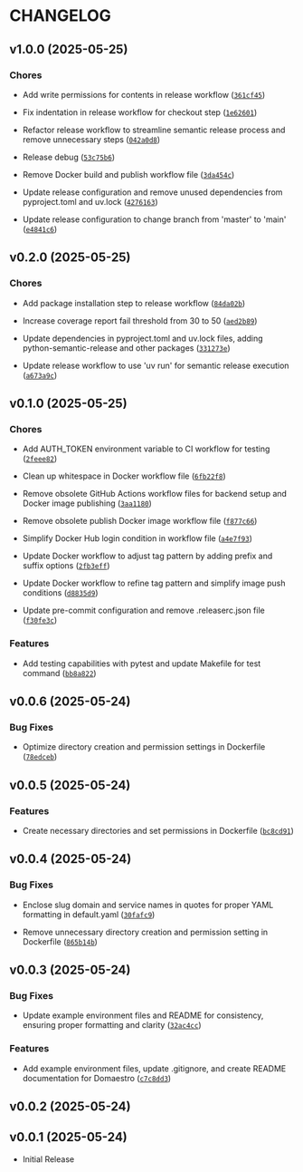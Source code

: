 # CHANGELOG

<!-- version list -->

## v1.0.0 (2025-05-25)

### Chores

- Add write permissions for contents in release workflow
  ([`361cf45`](https://github.com/bubaley/domaestro/commit/361cf45a24a66061b00cb57a41997bd197d405ba))

- Fix indentation in release workflow for checkout step
  ([`1e62601`](https://github.com/bubaley/domaestro/commit/1e62601c72d922371b860b41b768d7b4954fb35c))

- Refactor release workflow to streamline semantic release process and remove unnecessary steps
  ([`042a0d8`](https://github.com/bubaley/domaestro/commit/042a0d82b063c8c1ee6d8b8162476529fc9d9ccf))

- Release debug
  ([`53c75b6`](https://github.com/bubaley/domaestro/commit/53c75b6eeb84e1630811c787bf8e321d6c827d61))

- Remove Docker build and publish workflow file
  ([`3da454c`](https://github.com/bubaley/domaestro/commit/3da454c82f33aa4b5a624a7147dadcc471d0dd1e))

- Update release configuration and remove unused dependencies from pyproject.toml and uv.lock
  ([`4276163`](https://github.com/bubaley/domaestro/commit/4276163093a4e4d2334c2adfd1d7bfdfd6014827))

- Update release configuration to change branch from 'master' to 'main'
  ([`e4841c6`](https://github.com/bubaley/domaestro/commit/e4841c6e8293a428d3d186d8bc4fa9163a70dc1a))


## v0.2.0 (2025-05-25)

### Chores

- Add package installation step to release workflow
  ([`84da02b`](https://github.com/bubaley/domaestro/commit/84da02bc0c235a7d7460d99eb87d75b6ce295ccf))

- Increase coverage report fail threshold from 30 to 50
  ([`aed2b89`](https://github.com/bubaley/domaestro/commit/aed2b89d1d15355ab8d47a4173e15e161651b528))

- Update dependencies in pyproject.toml and uv.lock files, adding python-semantic-release and other
  packages
  ([`331273e`](https://github.com/bubaley/domaestro/commit/331273e8b86601a42b54547f0f7e36fb9e4c9253))

- Update release workflow to use 'uv run' for semantic release execution
  ([`a673a9c`](https://github.com/bubaley/domaestro/commit/a673a9cebddc4594e43bc6d27f18018419ba7dfd))


## v0.1.0 (2025-05-25)

### Chores

- Add AUTH_TOKEN environment variable to CI workflow for testing
  ([`2feee82`](https://github.com/bubaley/domaestro/commit/2feee82e80a45e6eb73daaf944bd89c502a452c1))

- Clean up whitespace in Docker workflow file
  ([`6fb22f8`](https://github.com/bubaley/domaestro/commit/6fb22f85b63f22f043a3c741417edcaba31927d6))

- Remove obsolete GitHub Actions workflow files for backend setup and Docker image publishing
  ([`3aa1180`](https://github.com/bubaley/domaestro/commit/3aa118036c48395575219d29c6c542aa991a7892))

- Remove obsolete publish Docker image workflow file
  ([`f877c66`](https://github.com/bubaley/domaestro/commit/f877c6615780a1ebca6c8e76aef7012d71856bd3))

- Simplify Docker Hub login condition in workflow file
  ([`a4e7f93`](https://github.com/bubaley/domaestro/commit/a4e7f930dc23718a8dcd2131b537ea3c10d56b71))

- Update Docker workflow to adjust tag pattern by adding prefix and suffix options
  ([`2fb3eff`](https://github.com/bubaley/domaestro/commit/2fb3eff62e967b0fe15eb1d3466b0d057e8a5944))

- Update Docker workflow to refine tag pattern and simplify image push conditions
  ([`d8835d9`](https://github.com/bubaley/domaestro/commit/d8835d929aed8b1cc7a864931866dd3be09eef41))

- Update pre-commit configuration and remove .releaserc.json file
  ([`f30fe3c`](https://github.com/bubaley/domaestro/commit/f30fe3c78b39058416e97de2da2e9c5a888dadd8))

### Features

- Add testing capabilities with pytest and update Makefile for test command
  ([`bb8a822`](https://github.com/bubaley/domaestro/commit/bb8a82207e02859a2e6c6fd5d44203c92b4ffce0))


## v0.0.6 (2025-05-24)

### Bug Fixes

- Optimize directory creation and permission settings in Dockerfile
  ([`78edceb`](https://github.com/bubaley/domaestro/commit/78edceb0603cf472ce4087c34972f24bb44c777e))


## v0.0.5 (2025-05-24)

### Features

- Create necessary directories and set permissions in Dockerfile
  ([`bc8cd91`](https://github.com/bubaley/domaestro/commit/bc8cd91a17c13c54f8bc630f1c90acd1edbd1c46))


## v0.0.4 (2025-05-24)

### Bug Fixes

- Enclose slug domain and service names in quotes for proper YAML formatting in default.yaml
  ([`30fafc9`](https://github.com/bubaley/domaestro/commit/30fafc97e8819e17fe6591d849b3f7456bf80851))

- Remove unnecessary directory creation and permission setting in Dockerfile
  ([`865b14b`](https://github.com/bubaley/domaestro/commit/865b14b7bd7ca9515705238c4577dce1417517ee))


## v0.0.3 (2025-05-24)

### Bug Fixes

- Update example environment files and README for consistency, ensuring proper formatting and
  clarity
  ([`32ac4cc`](https://github.com/bubaley/domaestro/commit/32ac4cc514f66cf90ffd25724977193626849c7c))

### Features

- Add example environment files, update .gitignore, and create README documentation for Domaestro
  ([`c7c8dd3`](https://github.com/bubaley/domaestro/commit/c7c8dd358a61ae6417e76a3a1fa0d8f1ba2142d0))


## v0.0.2 (2025-05-24)


## v0.0.1 (2025-05-24)

- Initial Release
